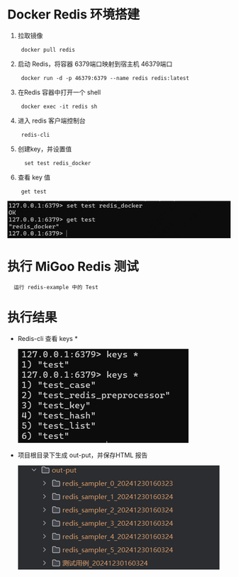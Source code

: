 # Docker Redis 环境搭建

1. 拉取镜像

        docker pull redis

2. 启动 Redis，将容器 6379端口映射到宿主机 46379端口

        docker run -d -p 46379:6379 --name redis redis:latest

3. 在Redis 容器中打开一个 shell

        docker exec -it redis sh

4. 进入 redis 客户端控制台

        redis-cli

5. 创建key，并设置值

         set test redis_docker        

6. 查看 key 值

        get test

![img.png](images/redis.png)

# 执行 MiGoo Redis 测试

      运行 redis-example 中的 Test

# 执行结果

- Redis-cli 查看 keys *

  ![redis_cli_keys](images/redis_cli_keys.png)
- 项目根目录下生成 out-put，并保存HTML 报告

  ![redis_example_reports](images/redis_example_reports.png)